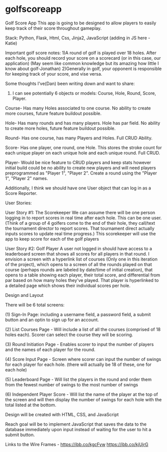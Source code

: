# golfscoreapp
Golf Score App
This app is going to be designed to allow players to easily keep track of their score throughout gameplay. 

Stack: Python, Flask, Html, Css, Jinja2, JavaScript (adding in JS here - Katie)

Important golf score notes:
    1)A round of golf is played over 18 holes. After each hole, you should record your score on a scorecard (or in this case, our application) (May seem like common knowledge but its amazing how little I know about golf-Jonathan)
    2)Generally in golf, your opponent is responsible for keeping track of your score, and vise versa. 

Some thoughts I've(Dan) been writing down and want to share:
1. I can see potentially 6 objects or models: Course, Hole, Round, Score, Player.

Course- Has many Holes associated to one course. No ability to create more courses, future feature buildout possible.

Hole- Has many rounds and has many players. Hole has par field. No ability to create more holes, future feature buildout possible.

Round- Has one course, has many Players and Holes. Full CRUD Ability.

Score- Has one player, one round, one Hole. This stores the stroke count for each unique player on each unique hole and each unique round. Full CRUD.

Player- Would be nice feature to CRUD players and keep stats however initial build could be no ability to create new players and will need players preprogrammed as "Player 1", "Player 2". Create a round using the "Player 1", "Player 2" names.

Additionally, I think we should have one User object that can log in as a Score Reporter. 

User Stories:

User Story #1:  The Scorekeeper
We can assume there will be one person logging in to report scores in real time after each hole. This can be one user. (Think of a group of 4 golfers come to the end of their hole, they call/text the tournament director to report scores. That tournament direct actually inputs scores to update real time progress.)  This scorekeeper will use the app to keep score for each of the golf players

User Story #2:  Golf Player
A user not logged in should have access to a leaderboard screen that shows all scores for all players in that round. I envision a screen with a hyperlink list of courses (Only one in this iteration of the project), which opens to a screen of all the rounds played on that course (perhaps rounds are labeled by date/time of initial creation), that opens to a table showing each player, their total score, and differential from par based on how many holes they've played. That player is hyperlinked to a detailed page which shows their individual scores per hole.
    
Design and Layout

There will be 6 total screens:

(1) Sign-In Page: including a username field, a password field, a submit button and an optin to sign up for an account.

(2) List Courses Page - Will include a list of all the courses (comprised of 18 holes each).  Scorer can select the course they will be scoring.

(3) Round Initiation Page - Enables scorer to input the number of players and the names of each player for the round.

(4) Score Input Page - Screen where scorer can input the number of swings for each player for each hole.  (there will actually be 18 of these, one for each hole)

(5) Leaderboard Page - Will list the players in the round and order them from the fewest number of swings to the most number of swings

(6) Independent Player Score - Will list the name of the player at the top of the screen and will then display the number of swings for each hole with the total listed at the bottom.


Design will be created with HTML, CSS, and JavaScript

Reach goal will be to implement JavaScript that saves the data to the database immediately upon input instead of waiting for the user to hit a submit button.

Links to the Wire Frames - 
https://ibb.co/kgcFyw
https://ibb.co/kjUjrG
